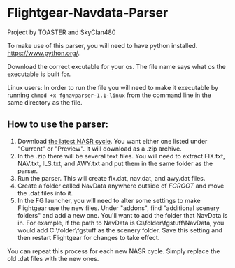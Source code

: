 # Flightgear-Navdata-Parser
Project by TOASTER and SkyClan480

To make use of this parser, you will need to have python installed. https://www.python.org/.

Download the correct excutable for your os. The file name says what os the executable is built for.

Linux users:
In order to run the file you will need to make it executable by running `chmod +x fgnavparser-1.1-linux` from the command line in the same directory as the file.

## How to use the parser:

1. Download [the latest NASR cycle](https://www.faa.gov/air_traffic/flight_info/aeronav/aero_data/NASR_Subscription/). You want either one listed under "Current" or "Preview". It will download as a .zip archive.
2. In the .zip there will be several text files. You will need to extract FIX.txt, NAV.txt, ILS.txt, and AWY.txt and put them in the same folder as the parser.
3. Run the parser. This will create fix.dat, nav.dat, and awy.dat files.
4. Create a folder called NavData anywhere outside of $FGROOT$ and move the .dat files into it.
5. In the FG launcher, you will need to alter some settings to make Flightgear use the new files. Under "addons", find "additional scenery folders" and add a new one. You'll want to add the folder that NavData is in. For example, if the path to NavData is C:\folder\fgstuff\NavData, you would add C:\folder\fgstuff as the scenery folder. Save this setting and then restart Flightgear for changes to take effect.

You can repeat this process for each new NASR cycle. Simply replace the old .dat files with the new ones.
